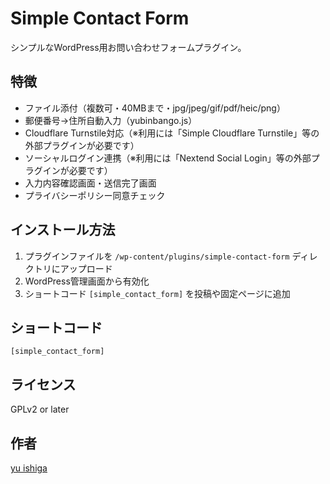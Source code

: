 # Simple Contact Form

シンプルなWordPress用お問い合わせフォームプラグイン。

## 特徴
- ファイル添付（複数可・40MBまで・jpg/jpeg/gif/pdf/heic/png）
- 郵便番号→住所自動入力（yubinbango.js）
- Cloudflare Turnstile対応（※利用には「Simple Cloudflare Turnstile」等の外部プラグインが必要です）
- ソーシャルログイン連携（※利用には「Nextend Social Login」等の外部プラグインが必要です）
- 入力内容確認画面・送信完了画面
- プライバシーポリシー同意チェック

## インストール方法
1. プラグインファイルを `/wp-content/plugins/simple-contact-form` ディレクトリにアップロード
2. WordPress管理画面から有効化
3. ショートコード `[simple_contact_form]` を投稿や固定ページに追加

## ショートコード
```
[simple_contact_form]
```

## ライセンス
GPLv2 or later

## 作者
[yu ishiga](https://backcountry-works.com/)

